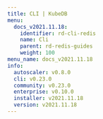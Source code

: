 ```yaml
---
title: CLI | KubeDB
menu:
  docs_v2021.11.18:
    identifier: rd-cli-redis
    name: Cli
    parent: rd-redis-guides
    weight: 100
menu_name: docs_v2021.11.18
info:
  autoscaler: v0.8.0
  cli: v0.23.0
  community: v0.23.0
  enterprise: v0.10.0
  installer: v2021.11.18
  version: v2021.11.18
---
```


